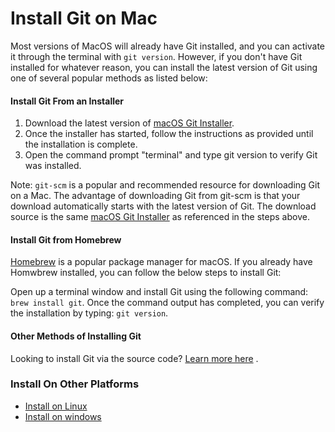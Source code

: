 # Install Git on Mac

Most versions of MacOS will already have Git installed, and you can activate it through the terminal with `git version`. However, if you don't have Git installed for whatever reason, you can install the latest version of Git using one of several popular methods as listed below:

#### Install Git From an Installer

1. Download the latest version of [macOS Git Installer](https://sourceforge.net/projects/git-osx-installer/files/git-2.23.0-intel-universal-mavericks.dmg/download?use_mirror=autoselect).
2. Once the installer has started, follow the instructions as provided until the installation is complete.
3. Open the command prompt "terminal" and type git version to verify Git was installed.

Note: `git-scm` is a popular and recommended resource for downloading Git on a Mac. The advantage of downloading Git from git-scm is that your download automatically starts with the latest version of Git. The download source is the same [macOS Git Installer](https://sourceforge.net/projects/git-osx-installer/files/git-2.23.0-intel-universal-mavericks.dmg/download?use_mirror=autoselect) as referenced in the steps above.

#### Install Git from Homebrew

[Homebrew](https://brew.sh/) is a popular package manager for macOS. If you already have Homwbrew installed, you can follow the below steps to install Git:

Open up a terminal window and install Git using the following command: `brew install git`.
Once the command output has completed, you can verify the installation by typing: `git version`.

#### Other Methods of Installing Git

Looking to install Git via the source code? [Learn more here](https://git-scm.com/book/en/v2/Getting-Started-Installing-Git) .

### Install On Other Platforms
* [Install on Linux](./install_git_on_linux.md)
* [Install on windows](./install_git_on_windows.md)

